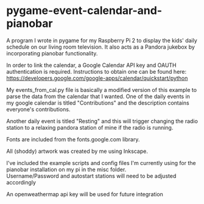 # pygame-event-calendar-and-pianobar
A program I wrote in pygame for my Raspberry Pi 2 to display the kids' daily schedule on our living room television. 
It also acts as a Pandora jukebox by incorporating pianobar functionality.

In order to link the calendar, a Google Calendar API key and OAUTH authentication is required.  Instructions to obtain one can be found here:
  https://developers.google.com/google-apps/calendar/quickstart/python
  
My events_from_cal.py file is basically a modified version of this example to parse the data from the calendar that I wanted. 
One of the daily events in my google calendar is titled "Contributions" and the description contains everyone's contributions.

Another daily event is titled "Resting" and this will trigger changing the radio station to a relaxing pandora station of mine if the radio is running.

Fonts are included from the fonts.google.com library.

All (shoddy) artwork was created by me using Inkscape.

I've included the example scripts and config files I'm currently using for the pianobar installation on my pi in the misc folder.  
Username/Password and autostart stations will need to be adjusted accordingly

An openweathermap api key will be used for future integration
  
